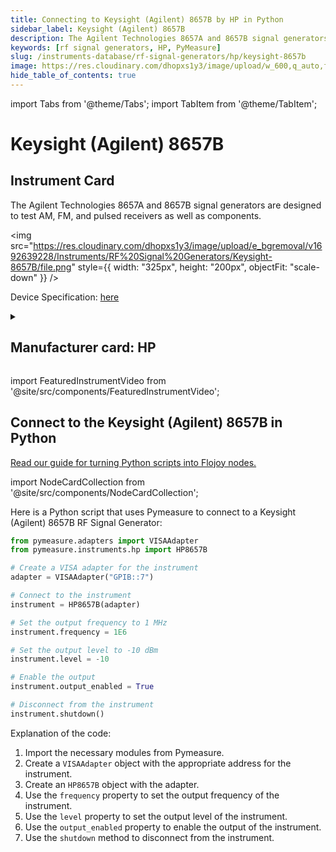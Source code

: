 ```yaml
---
title: Connecting to Keysight (Agilent) 8657B by HP in Python
sidebar_label: Keysight (Agilent) 8657B
description: The Agilent Technologies 8657A and 8657B signal generators are designed to test AM, FM, and pulsed receivers as well as components.
keywords: [rf signal generators, HP, PyMeasure]
slug: /instruments-database/rf-signal-generators/hp/keysight-8657b
image: https://res.cloudinary.com/dhopxs1y3/image/upload/w_600,q_auto,f_auto/e_bgremoval/v1692639228/Instruments/RF%20Signal%20Generators/Keysight-8657B/file.jpg
hide_table_of_contents: true
---
```


import Tabs from '@theme/Tabs';
import TabItem from '@theme/TabItem';

# Keysight (Agilent) 8657B

## Instrument Card

<div className="flex">

<div>

The Agilent Technologies 8657A and 8657B signal generators are designed to test AM, FM, and pulsed receivers as well as components.

</div>

<img src="https://res.cloudinary.com/dhopxs1y3/image/upload/e_bgremoval/v1692639228/Instruments/RF%20Signal%20Generators/Keysight-8657B/file.png" style={{ width: "325px", height: "200px", objectFit: "scale-down" }} />

</div>

<div className="flex text-center">

<p>Device Specification: <a target="\_blank" href="https://www.testequipmenthq.com/datasheets/Agilent-8657B-Datasheet.pdf">here</a></p>

</div>

<details style={{ marginTop: "15px"}}>
<summary><h2>Manufacturer card: HP</h2></summary>

<img src="https://res.cloudinary.com/dhopxs1y3/image/upload/v1692125999/Instruments/Vendor%20Logos/HP.png" style={{ width: "100%", height: "170px",objectFit: "scale-down" }} />

Keysight (Agilent) Technologies, or Keysight, is an American company that manufactures electronics test and measurement equipment and software.

<ul>
  <li>Headquarters: USA</li>
  <li>Yearly Revenue (millions, USD): 5420.0</li>
  <li>Vendor Website: <a href="https://www.keysight.com/us/en/home.html">here</a></li>
</ul>
</details>

import FeaturedInstrumentVideo from '@site/src/components/FeaturedInstrumentVideo';

<FeaturedInstrumentVideo category='RF_SIGNAL_GENERATORS' manufacturer='HP'></FeaturedInstrumentVideo>


## Connect to the Keysight (Agilent) 8657B in Python

[Read our guide for turning Python scripts into Flojoy nodes.](https://docs.flojoy.ai/contribution/blocks/custom-flojoy-block/)

import NodeCardCollection from '@site/src/components/NodeCardCollection';

<Tabs>

<TabItem value="Flojoy" label="Flojoy" className="flojoy-instrument-tabs">

<NodeCardCollection category='RF_SIGNAL_GENERATORS' manufacturer='HP'></NodeCardCollection>

</TabItem>
<TabItem value="PyMeasure" label="PyMeasure">

Here is a Python script that uses Pymeasure to connect to a Keysight (Agilent) 8657B RF Signal Generator:

```python
from pymeasure.adapters import VISAAdapter
from pymeasure.instruments.hp import HP8657B

# Create a VISA adapter for the instrument
adapter = VISAAdapter("GPIB::7")

# Connect to the instrument
instrument = HP8657B(adapter)

# Set the output frequency to 1 MHz
instrument.frequency = 1E6

# Set the output level to -10 dBm
instrument.level = -10

# Enable the output
instrument.output_enabled = True

# Disconnect from the instrument
instrument.shutdown()
```

Explanation of the code:
1. Import the necessary modules from Pymeasure.
2. Create a `VISAAdapter` object with the appropriate address for the instrument.
3. Create an `HP8657B` object with the adapter.
4. Use the `frequency` property to set the output frequency of the instrument.
5. Use the `level` property to set the output level of the instrument.
6. Use the `output_enabled` property to enable the output of the instrument.
7. Use the `shutdown` method to disconnect from the instrument.

</TabItem>
</Tabs>